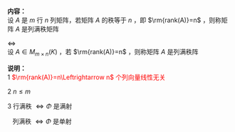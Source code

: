 **内容：**  
设 $A$ 是 $m$ 行 $n$ 列矩阵，若矩阵 $A$ 的秩等于 $n$ ，即 $\rm{rank(A)}=n$ ，则称矩阵 $A$ 是列满秩矩阵  
  
 $\Leftrightarrow$   
设 $A\in M_{m\times n}(K)$ ，若 $\rm{rank(A)}=n$ ，则称矩阵 $A$ 是列满秩阵  
  
**说明：**  
1 <font color=red> $\rm{rank(A)}=n\Leftrightarrow n$ 个列向量线性无关</font>  
  
2  $n\le m$   
  
3 行满秩 $\Leftrightarrow\Phi$ 是满射  
  
 $\enspace$ 列满秩 $\Leftrightarrow\Phi$ 是单射  
